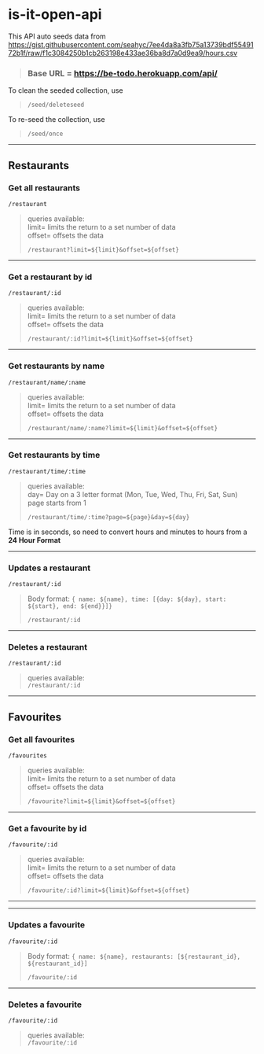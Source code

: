 # is-it-open-api

This API auto seeds data from https://gist.githubusercontent.com/seahyc/7ee4da8a3fb75a13739bdf5549172b1f/raw/f1c3084250b1cb263198e433ae36ba8d7a0d9ea9/hours.csv

> ### Base URL = https://be-todo.herokuapp.com/api/

To clean the seeded collection, use
> `/seed/deleteseed`

To re-seed the collection, use
> `/seed/once`  
  

-----
## Restaurants
### Get all restaurants
`/restaurant`

> queries available:  
> limit= limits the return to a set number of data  
> offset= offsets the data
>  
>  `/restaurant?limit=${limit}&offset=${offset}`

---
### Get a restaurant by id

`/restaurant/:id`

> queries available:  
> limit= limits the return to a set number of data  
> offset= offsets the data
>  
>  `/restaurant/:id?limit=${limit}&offset=${offset}`

---
### Get restaurants by name

`/restaurant/name/:name`

> queries available:  
> limit= limits the return to a set number of data  
> offset= offsets the data
>  
>  `/restaurant/name/:name?limit=${limit}&offset=${offset}`

---
### Get restaurants by time

`/restaurant/time/:time`

> queries available:  
> day= Day on a 3 letter format (Mon, Tue, Wed, Thu, Fri, Sat, Sun) 
> page starts from 1
>  
>  `/restaurant/time/:time?page=${page}&day=${day}`

Time is in seconds, so need to convert hours and minutes to hours from a **24 Hour Format**

---
### Updates a restaurant

`/restaurant/:id`

> Body format:
> `{ name: ${name}, time: [{day: ${day}, start: ${start}, end: ${end}}]}`
>  
>  `/restaurant/:id`

---
### Deletes a restaurant 

`/restaurant/:id`

> queries available:  
>  `/restaurant/:id`

----
## Favourites
### Get all favourites
`/favourites`

> queries available:  
> limit= limits the return to a set number of data  
> offset= offsets the data
>  
>  `/favourite?limit=${limit}&offset=${offset}`

---
### Get a favourite by id

`/favourite/:id`

> queries available:  
> limit= limits the return to a set number of data  
> offset= offsets the data
>  
>  `/favourite/:id?limit=${limit}&offset=${offset}`

---
---
### Updates a favourite

`/favourite/:id`

> Body format:
> `{ name: ${name}, restaurants: [${restaurant_id}, ${restaurant_id}]`
>  
>  `/favourite/:id`

---
### Deletes a favourite 

`/favourite/:id`

> queries available:  
>  `/favourite/:id`
